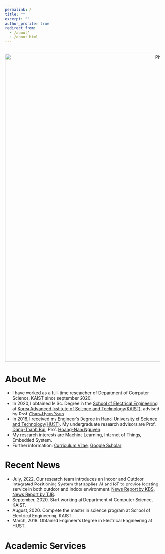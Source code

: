 ```yaml
---
permalink: /
title: ""
excerpt: ""
author_profile: true
redirect_from: 
  - /about/
  - /about.html
---
```


<p align="center">
  <img src="https://vanbk.github.io/images/vuanhvan_profile_img_2.jpg?raw=true" alt="Photo" style="width: 1000px;"/> 
</p>

# About Me
* I have worked as a full-time researcher of Department of Computer Science, KAIST since september 2020.
* In 2020, I obtained M.Sc. Degree in the [School of Electrical Engineering](https://ee.kaist.ac.kr/) at [Korea Advanced Institute of Science and Technology(KAIST)](https://www.kaist.ac.kr/), advised by Prof. [Chan-Hyun Youn](https://ee.kaist.ac.kr/node/12241?language=en).
* In 2018, I received my Engineer’s Degree in [Hanoi University of Science and Technology(HUST)](https://hust.edu.vn/). My undergraduate research advisors are Prof. [Dang-Thanh Bui](https://see.hust.edu.vn/faculty-directory3/-/asset_publisher/nZBn3WmVshGB/content/12-ts-bui-ang-thanh?inheritRedirect=false&redirect=https%3A%2F%2Fsee.hust.edu.vn%2Fbo-mon%2Fky-thuat-do-va-tin-hoc-cong-nghiep%2Fdanh-muc-can-bo%3Fp_p_id%3D101_INSTANCE_nZBn3WmVshGB%26p_p_lifecycle%3D0%26p_p_state%3Dnormal%26p_p_mode%3Dview%26p_p_col_id%3Dcolumn-1%26p_p_col_pos%3D1%26p_p_col_count%3D2), Prof. [Hoang-Nam Nguyen](https://see.hust.edu.vn/bo-mon/ky-thuat-do-va-tin-hoc-cong-nghiep/danh-muc-can-bo/-/asset_publisher/nZBn3WmVshGB/content/15-ts-nguyen-hoang-nam?inheritRedirect=false&redirect=https%3A%2F%2Fsee.hust.edu.vn%2Fbo-mon%2Fky-thuat-do-va-tin-hoc-cong-nghiep%2Fdanh-muc-can-bo%3Fp_p_id%3D101_INSTANCE_nZBn3WmVshGB%26p_p_lifecycle%3D0%26p_p_state%3Dnormal%26p_p_mode%3Dview%26p_p_col_id%3Dcolumn-1%26p_p_col_pos%3D1%26p_p_col_count%3D2).
* My research interests are Machine Learning, Internet of Things, Embedded System.
* Further information: [Curriculum Vitae](https://vanbk.github.io/files/Curriculum_Vitae_Vu_Anh_Van.pdf), [Google Scholar](https://scholar.google.com/citations?user=We1WRIYAAAAJ&hl=vi)

# Recent News
* July, 2022. Our research team introduces an Indoor and Outdoor Integrated Positioning System that applies AI and IoT to provide locating service in both outdoor and indoor environment. [News Report by KBS](https://www.youtube.com/watch?v=coQhDIvFYQk&list=LL&index=19), [News Report by TJB](https://www.youtube.com/watch?v=fnU3htLUhV8). 
* September, 2020. Start working at Department of Computer Science, KAIST.
* August, 2020. Complete the master in science program at School of Electrical Engineering, KAIST.
* March, 2018. Obtained Engineer's Degree in Electrical Engineering at HUST. 

# Academic Services
